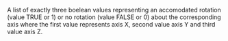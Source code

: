 A list of exactly three boelean values representing an accomodated rotation (value TRUE or 1) or no rotation (value FALSE or 0) about the corresponding axis where the first value represents axis X, second value axis Y and third value axis Z.